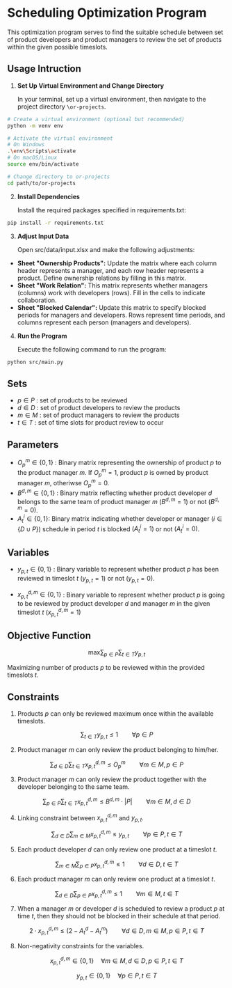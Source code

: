 # Scheduling Optimization Program
This optimization program serves to find the suitable schedule between set of product developers and product managers to review the set of products within the given possible timeslots.

## Usage Intruction

1. **Set Up Virtual Environment and Change Directory**
    
    In your terminal, set up a virtual environment, then navigate to the project directory `\or-projects`.
``` bash
# Create a virtual environment (optional but recommended)
python -m venv env

# Activate the virtual environment
# On Windows
.\env\Scripts\activate
# On macOS/Linux
source env/bin/activate

# Change directory to or-projects
cd path/to/or-projects
```

2. **Install Dependencies**
    
    Install the required packages specified in requirements.txt:
``` bash
pip install -r requirements.txt
```

3. **Adjust Input Data**

    Open src/data/input.xlsx and make the following adjustments:

- **Sheet "Ownership Products":** Update the matrix where each column header represents a manager, and each row header represents a product. Define ownership relations by filling in this matrix.
- **Sheet "Work Relation":** This matrix represents whether managers (columns) work with developers (rows). Fill in the cells to indicate collaboration.
- **Sheet "Blocked Calendar":** Update this matrix to specify blocked periods for managers and developers. Rows represent time periods, and columns represent each person (managers and developers).

4. **Run the Program**

    Execute the following command to run the program:
``` bash
python src/main.py
```


## Sets
- $p \in P$ : set of products to be reviewed
- $d \in D$ : set of product developers to review the products
- $m \in M$ : set of product managers to review the products
- $t \in T$ : set of time slots for product review to occur

## Parameters
- $O_{p}^{m} \in \{0,1\}$ : Binary matrix representing the ownership of product $p$ to the product manager $m$. If $O_{p}^{m} = 1$, product $p$ is owned by product manager $m$, otheriwse $O_{p}^{m} = 0$.
- $B^{d,m} \in \{0,1\}$ : Binary matrix reflecting whether product developer $d$ belongs to the same team of product manager $m$ $(B^{d,m} = 1)$ or not $(B^{d,m} = 0)$.
- $A^i_t \in \{0,1\}$: Binary matrix indicating whether developer or manager $(i\in \{D \cup P\})$ schedule in period $t$ is blocked $(A^i_t=1)$ or not $(A^i_t=0)$.

## Variables
- $y_{p,t} \in \{0,1\}$ : Binary variable to represent whether product $p$ has been reviewed in timeslot $t$ $(y_{p,t} = 1)$ or not $(y_{p,t} = 0)$.

- $x_{p,t}^{d,m} \in \{0,1\}$ : Binary variable to represent whether product $p$ is going to be reviewed by product developer $d$ and manager $m$ in the given timeslot $t$ $(x_{p,t}^{d,m} = 1)$

## Objective Function

$$
\text{max} \sum_{p \in P} \sum_{t \in T} y_{p,t} 
$$

Maximizing number of products $p$ to be reviewed within the provided timeslots $t$.

## Constraints

1. Products $p$ can only be reviewed maximum once within the available timeslots.

$$
\sum_{t \in T} y_{p,t} \leq 1 \qquad \forall p \in P 
$$

2. Product manager $m$ can only review the product belonging to him/her.

$$ 
\sum_{d \in D} \sum_{t \in T} x_{p,t}^{d,m} \leq O_p^m \qquad \forall m \in M, p \in P 
$$

3. Product manager $m$ can only review the product together with the developer belonging to the same team.

$$
\sum_{p \in P} \sum_{t \in T} x_{p,t}^{d,m} \leq B^{d,m} \cdot |P| \qquad \forall m \in M, d \in D 
$$

4. Linking constraint between $x_{p,t}^{d,m}$ and $y_{p,t}$.

$$
\sum_{d \in D} \sum_{m \in M} x_{p,t}^{d,m} \leq y_{p,t} \qquad \forall p \in P, t \in T 
$$

5. Each product developer $d$ can only review one product at a timeslot $t$.

$$
\sum_{m \in M} \sum_{p \in P} x_{p,t}^{d,m} \leq 1 \qquad \forall d \in D, t \in T 
$$

6. Each product manager $m$ can only review one product at a timeslot $t$.

$$
\sum_{d \in D} \sum_{p \in P} x_{p,t}^{d,m} \leq 1 \qquad \forall m \in M, t \in T 
$$

7. When a manager $m$ or developer $d$ is scheduled to review a product $p$ at time $t$, then they should not be blocked in their schedule at that period.

$$
2\cdot x_{p,t}^{d,m} \leq (2-A^d_t-A^m_t) \qquad \forall d \in D, m \in M, p \in P, t \in T
$$

8. Non-negativity constraints for the variables.

$$
x_{p,t}^{d,m} \in \{0,1\} \quad \forall m \in M, d \in D, p \in P, t \in T 
$$

$$
y_{p,t} \in \{0,1\} \quad \forall p \in P, t \in T
$$
